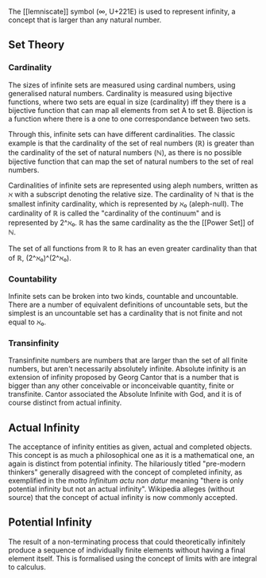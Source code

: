 The [[lemniscate]] symbol (∞, U+221E) is used to represent infinity, a concept that is larger than any natural number.

## Set Theory

### Cardinality

The sizes of infinite sets are measured using cardinal numbers, using generalised natural numbers. Cardinality is measured using bijective functions, where two sets are equal in size (cardinality) iff they there is a bijective function that can map all elements from set A to set B. Bijection is  a function where there is a one to one correspondance between two sets.

Through this, infinite sets can have different cardinalities.  The classic example is that the cardinality of the set of real numbers (ℝ) is greater than the cardinality of the set of natural numbers (ℕ), as there is no possible bijective function that can map the set of natural numbers to the set of  real numbers.

Cardinalities of infinite sets are represented using aleph numbers, written as ℵ with a subscript denoting the relative size. The cardinality of ℕ that is the smallest infinity cardinality, which is represented by ℵ₀ (aleph-null). The cardinality of ℝ is called the "cardinality of the continuum" and is represented by 2^ℵ₀.  ℝ has the same cardinality as the the [[Power Set]] of ℕ.

The set of all functions from ℝ to ℝ has an even greater cardinality than that of ℝ,  (2^ℵ₀)^(2^ℵ₀).

### Countability

Infinite sets can be broken into two kinds, countable and uncountable.  There are a number of equivalent definitions of uncountable sets, but the simplest is an uncountable set has a cardinality that is not finite and not equal to ℵ₀.

### Transinfinity

Transinfinite numbers are numbers that are larger than the set of all finite numbers, but aren't necessarily absolutely infinite. Absolute infinity is an extension of infinity proposed by Georg Cantor that is a number that is bigger than any other conceivable or inconceivable quantity, finite or transfinite. Cantor associated the Absolute Infinite with God, and it is of course distinct from actual infinity.

## Actual Infinity

The acceptance of infinity entities as given, actual and completed objects.
This concept is as much a philosophical one as it is a mathematical one, an again is distinct from potential infinity.  The hilariously titled "pre-modern thinkers" generally disagreed with the concept of completed infinity, as exemplified in the motto *Infinitum actu non datur* meaning "there is only potential infinity but not an actual infinity". Wikipedia alleges (without source) that the concept of actual infinity is now commonly accepted.

## Potential Infinity

The result of a non-terminating process that could theoretically infinitely produce a sequence of individually finite elements without having a final element itself. This is formalised using the concept of limits with are integral to calculus.